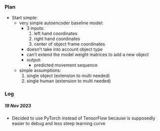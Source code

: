 ### Plan
- Start simple:
    - very simple autoencoder baseline model:
        - 3 inputs:
            1. left hand coordinates
            2. right hand coordinates
            3. center of object frame coordinates
        - doesn't take into account object type
        - can't extend the model weight matrices to add a new object
        - output:
            - predicted movement sequence 
    - simple assumptions:
        1. single object (extension to multi needed)
        2. single human (extension to multi needed)

### Log
##### 19 Nov 2023
- Decided to use PyTorch instead of TensorFlow because is supposedly easier to debug and less steep learning curve
